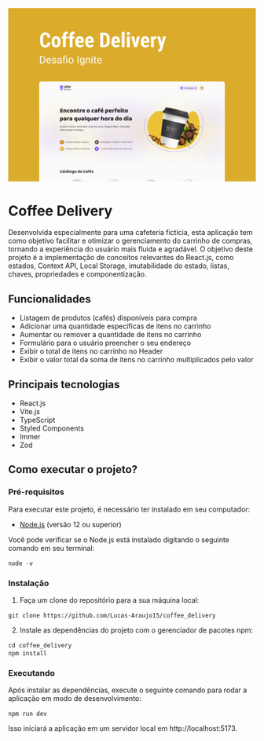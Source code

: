 <img src="https://github.com/Lucas-Araujo15/coffee_delivery/blob/main/cover.png">

# Coffee Delivery
Desenvolvida especialmente para uma cafeteria fictícia, esta aplicação tem como objetivo facilitar e otimizar o gerenciamento do carrinho de compras, tornando a experiência do usuário mais fluida e agradável. O objetivo deste projeto é a implementação de conceitos relevantes do React.js, como estados, Context API, Local Storage, imutabilidade do estado, listas, chaves, propriedades e componentização.

## Funcionalidades
- Listagem de produtos (cafés) disponíveis para compra
- Adicionar uma quantidade específicas de itens no carrinho
- Aumentar ou remover a quantidade de itens no carrinho
- Formulário para o usuário preencher o seu endereço
- Exibir o total de itens no carrinho no Header
- Exibir o valor total da soma de itens no carrinho multiplicados pelo valor

## Principais tecnologias
- React.js
- Vite.js
- TypeScript
- Styled Components
- Immer
- Zod

## Como executar o projeto?

### Pré-requisitos
Para executar este projeto, é necessário ter instalado em seu computador:

- [Node.js](https://nodejs.org/) (versão 12 ou superior)

Você pode verificar se o Node.js está instalado digitando o seguinte comando em seu terminal:

```
node -v
```

### Instalação
1. Faça um clone do repositório para a sua máquina local:

```
git clone https://github.com/Lucas-Araujo15/coffee_delivery
```

2. Instale as dependências do projeto com o gerenciador de pacotes npm:

```
cd coffee_delivery
npm install
```

### Executando
Após instalar as dependências, execute o seguinte comando para rodar a aplicação em modo de desenvolvimento:

```
npm run dev
```

Isso iniciará a aplicação em um servidor local em http://localhost:5173.
